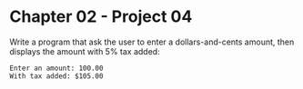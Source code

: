 # Chapter 02 - Project 04

Write a program that ask the user to enter a dollars-and-cents amount, then displays the amount with 5% tax added:  
```
Enter an amount: 100.00
With tax added: $105.00
```
